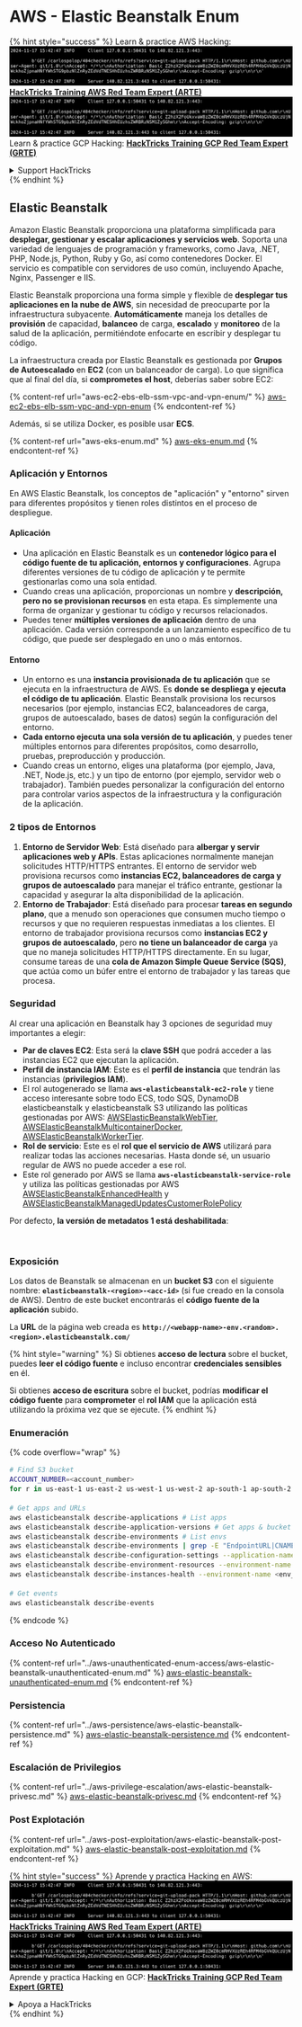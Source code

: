 # AWS - Elastic Beanstalk Enum

{% hint style="success" %}
Learn & practice AWS Hacking:<img src="../../../.gitbook/assets/image (1).png" alt="" data-size="line">[**HackTricks Training AWS Red Team Expert (ARTE)**](https://training.hacktricks.xyz/courses/arte)<img src="../../../.gitbook/assets/image (1).png" alt="" data-size="line">\
Learn & practice GCP Hacking: <img src="../../../.gitbook/assets/image (2).png" alt="" data-size="line">[**HackTricks Training GCP Red Team Expert (GRTE)**<img src="../../../.gitbook/assets/image (2).png" alt="" data-size="line">](https://training.hacktricks.xyz/courses/grte)

<details>

<summary>Support HackTricks</summary>

* Check the [**subscription plans**](https://github.com/sponsors/carlospolop)!
* **Join the** 💬 [**Discord group**](https://discord.gg/hRep4RUj7f) or the [**telegram group**](https://t.me/peass) or **follow** us on **Twitter** 🐦 [**@hacktricks\_live**](https://twitter.com/hacktricks\_live)**.**
* **Share hacking tricks by submitting PRs to the** [**HackTricks**](https://github.com/carlospolop/hacktricks) and [**HackTricks Cloud**](https://github.com/carlospolop/hacktricks-cloud) github repos.

</details>
{% endhint %}

## Elastic Beanstalk

Amazon Elastic Beanstalk proporciona una plataforma simplificada para **desplegar, gestionar y escalar aplicaciones y servicios web**. Soporta una variedad de lenguajes de programación y frameworks, como Java, .NET, PHP, Node.js, Python, Ruby y Go, así como contenedores Docker. El servicio es compatible con servidores de uso común, incluyendo Apache, Nginx, Passenger e IIS.

Elastic Beanstalk proporciona una forma simple y flexible de **desplegar tus aplicaciones en la nube de AWS**, sin necesidad de preocuparte por la infraestructura subyacente. **Automáticamente** maneja los detalles de **provisión** de capacidad, **balanceo** de carga, **escalado** y **monitoreo** de la salud de la aplicación, permitiéndote enfocarte en escribir y desplegar tu código.

La infraestructura creada por Elastic Beanstalk es gestionada por **Grupos de Autoescalado** en **EC2** (con un balanceador de carga). Lo que significa que al final del día, si **comprometes el host**, deberías saber sobre EC2:

{% content-ref url="aws-ec2-ebs-elb-ssm-vpc-and-vpn-enum/" %}
[aws-ec2-ebs-elb-ssm-vpc-and-vpn-enum](aws-ec2-ebs-elb-ssm-vpc-and-vpn-enum/)
{% endcontent-ref %}

Además, si se utiliza Docker, es posible usar **ECS**.

{% content-ref url="aws-eks-enum.md" %}
[aws-eks-enum.md](aws-eks-enum.md)
{% endcontent-ref %}

### Aplicación y Entornos

En AWS Elastic Beanstalk, los conceptos de "aplicación" y "entorno" sirven para diferentes propósitos y tienen roles distintos en el proceso de despliegue.

#### Aplicación

* Una aplicación en Elastic Beanstalk es un **contenedor lógico para el código fuente de tu aplicación, entornos y configuraciones**. Agrupa diferentes versiones de tu código de aplicación y te permite gestionarlas como una sola entidad.
* Cuando creas una aplicación, proporcionas un nombre y **descripción, pero no se provisionan recursos** en esta etapa. Es simplemente una forma de organizar y gestionar tu código y recursos relacionados.
* Puedes tener **múltiples versiones de aplicación** dentro de una aplicación. Cada versión corresponde a un lanzamiento específico de tu código, que puede ser desplegado en uno o más entornos.

#### Entorno

* Un entorno es una **instancia provisionada de tu aplicación** que se ejecuta en la infraestructura de AWS. Es **donde se despliega y ejecuta el código de tu aplicación**. Elastic Beanstalk provisiona los recursos necesarios (por ejemplo, instancias EC2, balanceadores de carga, grupos de autoescalado, bases de datos) según la configuración del entorno.
* **Cada entorno ejecuta una sola versión de tu aplicación**, y puedes tener múltiples entornos para diferentes propósitos, como desarrollo, pruebas, preproducción y producción.
* Cuando creas un entorno, eliges una plataforma (por ejemplo, Java, .NET, Node.js, etc.) y un tipo de entorno (por ejemplo, servidor web o trabajador). También puedes personalizar la configuración del entorno para controlar varios aspectos de la infraestructura y la configuración de la aplicación.

### 2 tipos de Entornos

1. **Entorno de Servidor Web**: Está diseñado para **albergar y servir aplicaciones web y APIs**. Estas aplicaciones normalmente manejan solicitudes HTTP/HTTPS entrantes. El entorno de servidor web provisiona recursos como **instancias EC2, balanceadores de carga y grupos de autoescalado** para manejar el tráfico entrante, gestionar la capacidad y asegurar la alta disponibilidad de la aplicación.
2. **Entorno de Trabajador**: Está diseñado para procesar **tareas en segundo plano**, que a menudo son operaciones que consumen mucho tiempo o recursos y que no requieren respuestas inmediatas a los clientes. El entorno de trabajador provisiona recursos como **instancias EC2 y grupos de autoescalado**, pero **no tiene un balanceador de carga** ya que no maneja solicitudes HTTP/HTTPS directamente. En su lugar, consume tareas de una **cola de Amazon Simple Queue Service (SQS)**, que actúa como un búfer entre el entorno de trabajador y las tareas que procesa.

### Seguridad

Al crear una aplicación en Beanstalk hay 3 opciones de seguridad muy importantes a elegir:

* **Par de claves EC2**: Esta será la **clave SSH** que podrá acceder a las instancias EC2 que ejecutan la aplicación.
* **Perfil de instancia IAM**: Este es el **perfil de instancia** que tendrán las instancias (**privilegios IAM**).
* El rol autogenerado se llama **`aws-elasticbeanstalk-ec2-role`** y tiene acceso interesante sobre todo ECS, todo SQS, DynamoDB elasticbeanstalk y elasticbeanstalk S3 utilizando las políticas gestionadas por AWS: [AWSElasticBeanstalkWebTier](https://us-east-1.console.aws.amazon.com/iam/home#/policies/arn:aws:iam::aws:policy/AWSElasticBeanstalkWebTier), [AWSElasticBeanstalkMulticontainerDocker](https://us-east-1.console.aws.amazon.com/iam/home#/policies/arn:aws:iam::aws:policy/AWSElasticBeanstalkMulticontainerDocker), [AWSElasticBeanstalkWorkerTier](https://us-east-1.console.aws.amazon.com/iam/home#/policies/arn:aws:iam::aws:policy/AWSElasticBeanstalkWorkerTier).
* **Rol de servicio**: Este es el **rol que el servicio de AWS** utilizará para realizar todas las acciones necesarias. Hasta donde sé, un usuario regular de AWS no puede acceder a ese rol.
* Este rol generado por AWS se llama **`aws-elasticbeanstalk-service-role`** y utiliza las políticas gestionadas por AWS [AWSElasticBeanstalkEnhancedHealth](https://us-east-1.console.aws.amazon.com/iam/home#/policies/arn:aws:iam::aws:policy/service-role/AWSElasticBeanstalkEnhancedHealth) y [AWSElasticBeanstalkManagedUpdatesCustomerRolePolicy](https://us-east-1.console.aws.amazon.com/iamv2/home?region=us-east-1#/roles/details/aws-elasticbeanstalk-service-role?section=permissions)

Por defecto, **la versión de metadatos 1 está deshabilitada**:

<figure><img src="../../../.gitbook/assets/image (103).png" alt=""><figcaption></figcaption></figure>

### Exposición

Los datos de Beanstalk se almacenan en un **bucket S3** con el siguiente nombre: **`elasticbeanstalk-<region>-<acc-id>`** (si fue creado en la consola de AWS). Dentro de este bucket encontrarás el **código fuente de la aplicación** subido.

La **URL** de la página web creada es **`http://<webapp-name>-env.<random>.<region>.elasticbeanstalk.com/`**

{% hint style="warning" %}
Si obtienes **acceso de lectura** sobre el bucket, puedes **leer el código fuente** e incluso encontrar **credenciales sensibles** en él.

Si obtienes **acceso de escritura** sobre el bucket, podrías **modificar el código fuente** para **comprometer** el **rol IAM** que la aplicación está utilizando la próxima vez que se ejecute.
{% endhint %}

### Enumeración

{% code overflow="wrap" %}
```bash
# Find S3 bucket
ACCOUNT_NUMBER=<account_number>
for r in us-east-1 us-east-2 us-west-1 us-west-2 ap-south-1 ap-south-2 ap-northeast-1 ap-northeast-2 ap-northeast-3 ap-southeast-1 ap-southeast-2 ap-southeast-3 ca-central-1 eu-central-1 eu-central-2 eu-west-1 eu-west-2 eu-west-3 eu-north-1 sa-east-1 af-south-1 ap-east-1 eu-south-1 eu-south-2 me-south-1 me-central-1; do aws s3 ls elasticbeanstalk-$r-$ACCOUNT_NUMBER 2>/dev/null && echo "Found in: elasticbeanstalk-$r-$ACCOUNT_NUMBER"; done

# Get apps and URLs
aws elasticbeanstalk describe-applications # List apps
aws elasticbeanstalk describe-application-versions # Get apps & bucket name with source code
aws elasticbeanstalk describe-environments # List envs
aws elasticbeanstalk describe-environments | grep -E "EndpointURL|CNAME"
aws elasticbeanstalk describe-configuration-settings --application-name <app_name> --environment-name <env_name>
aws elasticbeanstalk describe-environment-resources --environment-name <env_name> # Get env info such as SQS used queues
aws elasticbeanstalk describe-instances-health --environment-name <env_name> # Get the instances of an environment

# Get events
aws elasticbeanstalk describe-events
```
{% endcode %}

### Acceso No Autenticado

{% content-ref url="../aws-unauthenticated-enum-access/aws-elastic-beanstalk-unauthenticated-enum.md" %}
[aws-elastic-beanstalk-unauthenticated-enum.md](../aws-unauthenticated-enum-access/aws-elastic-beanstalk-unauthenticated-enum.md)
{% endcontent-ref %}

### Persistencia

{% content-ref url="../aws-persistence/aws-elastic-beanstalk-persistence.md" %}
[aws-elastic-beanstalk-persistence.md](../aws-persistence/aws-elastic-beanstalk-persistence.md)
{% endcontent-ref %}

### Escalación de Privilegios

{% content-ref url="../aws-privilege-escalation/aws-elastic-beanstalk-privesc.md" %}
[aws-elastic-beanstalk-privesc.md](../aws-privilege-escalation/aws-elastic-beanstalk-privesc.md)
{% endcontent-ref %}

### Post Explotación

{% content-ref url="../aws-post-exploitation/aws-elastic-beanstalk-post-exploitation.md" %}
[aws-elastic-beanstalk-post-exploitation.md](../aws-post-exploitation/aws-elastic-beanstalk-post-exploitation.md)
{% endcontent-ref %}

{% hint style="success" %}
Aprende y practica Hacking en AWS:<img src="../../../.gitbook/assets/image (1).png" alt="" data-size="line">[**HackTricks Training AWS Red Team Expert (ARTE)**](https://training.hacktricks.xyz/courses/arte)<img src="../../../.gitbook/assets/image (1).png" alt="" data-size="line">\
Aprende y practica Hacking en GCP: <img src="../../../.gitbook/assets/image (2).png" alt="" data-size="line">[**HackTricks Training GCP Red Team Expert (GRTE)**<img src="../../../.gitbook/assets/image (2).png" alt="" data-size="line">](https://training.hacktricks.xyz/courses/grte)

<details>

<summary>Apoya a HackTricks</summary>

* Revisa los [**planes de suscripción**](https://github.com/sponsors/carlospolop)!
* **Únete al** 💬 [**grupo de Discord**](https://discord.gg/hRep4RUj7f) o al [**grupo de telegram**](https://t.me/peass) o **síguenos** en **Twitter** 🐦 [**@hacktricks\_live**](https://twitter.com/hacktricks\_live)**.**
* **Comparte trucos de hacking enviando PRs a los** [**repos de HackTricks**](https://github.com/carlospolop/hacktricks) y [**HackTricks Cloud**](https://github.com/carlospolop/hacktricks-cloud).

</details>
{% endhint %}
